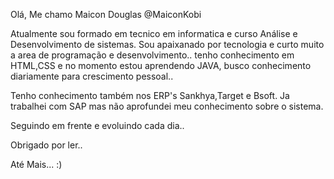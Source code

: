 Olá, Me chamo Maicon Douglas	@MaiconKobi

Atualmente sou formado em tecnico em informatica e curso Análise e Desenvolvimento de sistemas.
Sou apaixanado por tecnologia e curto muito a area de programação e desenvolvimento.. 
tenho conhecimento em HTML,CSS e no momento estou aprendendo JAVA, busco conhecimento diariamente para crescimento pessoal..

Tenho conhecimento também nos ERP's Sankhya,Target e Bsoft. Ja trabalhei com SAP mas não aprofundei meu conhecimento sobre o sistema.

Seguindo em frente e evoluindo cada dia.. 

Obrigado por ler.. 

Até Mais... :)
